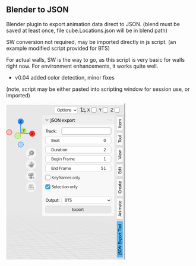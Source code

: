 ## Blender to JSON
Blender plugin to export animation data direct to JSON. (blend must be saved at least once, file cube.Locations.json will be in blend path)

SW conversion not required, may be imported directly in js script. (an example modified script provided for BTS)

For actual walls, SW is the way to go, as this script is very basic for walls right now.
For environment enhancements, it works quite well.

- v0.04 added color detection, minor fixes

(note, script may be either pasted into scripting window for session use, or imported)

![](menu.png)
